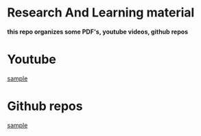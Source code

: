# Research And Learning material
**this repo organizes some PDF's, youtube videos, github repos**

# Youtube
[sample]()

# Github repos
[sample]()
